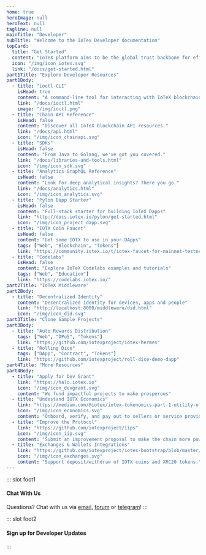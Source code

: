```yaml
---
home: true
heroImage: null
heroText: null
tagline: null
mainTitle: "Developer"
subTitle: "Welcome to the IoTex Developer documentation"
topCard:
  title: "Get Started"
  content: "IoTeX platform aims to be the global trust backbone for efficiently connecting distinct parties, where blockchain is the root of trust for this open platform."
  icon: "/img/icon_iotex.svg"
  link: "/docs/get-started.html"
part1Title: "Explore Developer Resources"
part1Body:
  - title: "ioctl CLI"
    isHead: true
    content: "A command-line tool for interacting with IoTeX blockchains."
    link: "/docs/ioctl.html"
    image: "/img/ioctl.png"
  - title: "Chain API Reference"
    isHead: false
    content: "Discover all IoTeX blockchain API resources."
    link: "/docs/api.html"
    icon: "/img/icon_chainapi.svg"
  - title: "SDKs"
    isHead: false
    content: "From Java to Golang, we've got you covered."
    link: "/docs/libraries-and-tools.html"
    icon: "/img/icon_sdk.svg"
  - title: "Analytics GraphQL Reference"
    isHead: false
    content: "Look for deep analytical insights? There you go."
    link: "/docs/analytics.html"
    icon: "/img/icon_analytics.svg"
  - title: "Pylon Dapp Starter"
    isHead: false
    content: "Full-stack starter for building IoTeX Dapps"
    link: "http://docs.iotex.io/pylon/get-started.html"
    icon: "/img/icon_project_dapp.svg"
  - title: "IOTX Coin Faucet"
    isHead: false
    content: "Get some IOTX to use in your DApps"
    tags: ["Web", "Blockchain", "Tokens"]
    link: "https://community.iotex.io/t/iotex-faucet-for-mainnet-testnet-tokens/1339"
  - title: "Codelabs"
    isHead: false
    content: "Explore IoTeX Codelabs examples and tutorials"
    tags: ["Web", "Education"]
    link: "https://codelabs.iotex.io/"
part2Title: "IoTeX Middleware"
part2Body:
  - title: "Decentralized Identity"
    content: "Decentralized identity for devices, apps and people"
    link: "http://localhost:8080/middleware/did.html"
    icon: "/img/icon_did.svg"
part3Title: "Clone Sample Projects"
part3Body:
  - title: "Auto Rewards Distribution"
    tags: ["Web", "DPoS", "Tokens"]
    link: "https://github.com/iotexproject/iotex-hermes"
  - title: "Rolling Dice"
    tags: ["DApp", "Contract", "Tokens"]
    link: "https://github.com/iotexproject/roll-dice-demo-dapp"
part4Title: "More Resources"
part4Body:
  - title: "Apply for Dev Grant"
    link: "https://halo.iotex.io"
    icon: "/img/icon_devgrant.svg"
    content: "We fund impactful projects to make prosperous"
  - title: "Undestand IOTX Economics"
    link: "https://medium.com/@iotex/iotex-tokenomics-part-1-utility-of-the-iotx-token-781ff9c866e3"
    icon: "/img/icon_economics.svg"
    content: "Onboard, verify, and pay out to sellers or service providers."
  - title: "Improve the Protocol"
    link: "https://github.com/iotexproject/iips"
    icon: "/img/icon_iip.svg"
    content: "Submit an improvement proposal to make the chain more powerful."
  - title: "Exchanges & Wallets Integrations"
    link: "https://github.com/iotexproject/iotex-bootstrap/blob/master/integration/exchange.md"
    icon: "/img/icon_exchanges.svg"
    content: "Support deposit/withdraw of IOTX coins and XRC20 tokens."
---
```


<Home-Content />

::: slot foot1

#### Chat With Us

Questions? Chat with us via [email](mailto:support@iotex.io), [forum](https://community.iotex.io/c/research-development/protocol) or [telegram](https://t.me/IoTeXGroup)!
:::

::: slot foot2

#### Sign up for Developer Updates

<Home-Subscribe />
:::
